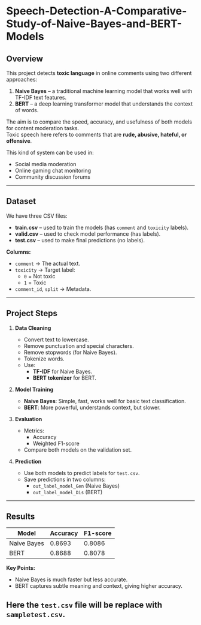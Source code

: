 # Speech-Detection-A-Comparative-Study-of-Naive-Bayes-and-BERT-Models

##  Overview
This project detects **toxic language** in online comments using two different approaches:
1. **Naive Bayes** – a traditional machine learning model that works well with TF-IDF text features.
2. **BERT** – a deep learning transformer model that understands the context of words.

The aim is to compare the speed, accuracy, and usefulness of both models for content moderation tasks.  
Toxic speech here refers to comments that are **rude, abusive, hateful, or offensive**.  

This kind of system can be used in:
- Social media moderation
- Online gaming chat monitoring
- Community discussion forums

---

## Dataset
We have three CSV files:
- **train.csv** – used to train the models (has `comment` and `toxicity` labels).
- **valid.csv** – used to check model performance (has labels).
- **test.csv** – used to make final predictions (no labels).

**Columns:**
- `comment` → The actual text.
- `toxicity` → Target label:
  - `0` = Not toxic
  - `1` = Toxic
- `comment_id`, `split` → Metadata.

---

##  Project Steps
1. **Data Cleaning**
   - Convert text to lowercase.
   - Remove punctuation and special characters.
   - Remove stopwords (for Naive Bayes).
   - Tokenize words.
   - Use:
     - **TF-IDF** for Naive Bayes.
     - **BERT tokenizer** for BERT.

2. **Model Training**
   - **Naive Bayes**: Simple, fast, works well for basic text classification.
   - **BERT**: More powerful, understands context, but slower.

3. **Evaluation**
   - Metrics:
     - Accuracy
     - Weighted F1-score
   - Compare both models on the validation set.

4. **Prediction**
   - Use both models to predict labels for `test.csv`.
   - Save predictions in two columns:
     - `out_label_model_Gen` (Naive Bayes)
     - `out_label_model_Dis` (BERT)

---

## Results
| Model        | Accuracy | F1-score   |
|--------------|----------|------------|
| Naive Bayes  | 0.8693    | 0.8086    |
| BERT         | 0.8688    | 0.8078    |

**Key Points:**
- Naive Bayes is much faster but less accurate.
- BERT captures subtle meaning and context, giving higher accuracy.

## Here the `test.csv` file will be replace with `sampletest.csv`. 
